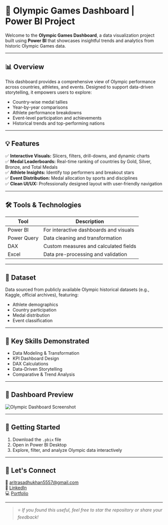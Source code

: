 # 🏅 Olympic Games Dashboard | Power BI Project

Welcome to the **Olympic Games Dashboard**, a data visualization project built using **Power BI** that showcases insightful trends and analytics from historic Olympic Games data.

---

## 📊 Overview

This dashboard provides a comprehensive view of Olympic performance across countries, athletes, and events. Designed to support data-driven storytelling, it empowers users to explore:

- Country-wise medal tallies
- Year-by-year comparisons
- Athlete performance breakdowns
- Event-level participation and achievements
- Historical trends and top-performing nations

---

## 💡 Features

✅ **Interactive Visuals:** Slicers, filters, drill-downs, and dynamic charts  
✅ **Medal Leaderboards:** Real-time ranking of countries by Gold, Silver, Bronze, and Total Medals  
✅ **Athlete Insights:** Identify top performers and breakout stars  
✅ **Event Distribution:** Medal allocation by sports and disciplines  
✅ **Clean UI/UX:** Professionally designed layout with user-friendly navigation

---

## 🛠️ Tools & Technologies

| Tool        | Description                            |
|-------------|----------------------------------------|
| Power BI    | For interactive dashboards and visuals |
| Power Query | Data cleaning and transformation       |
| DAX         | Custom measures and calculated fields  |
| Excel       | Data pre-processing and validation     |

---

## 📁 Dataset

Data sourced from publicly available Olympic historical datasets (e.g., Kaggle, official archives), featuring:
- Athlete demographics
- Country participation
- Medal distribution
- Event classification

---

## 🧠 Key Skills Demonstrated

- Data Modeling & Transformation  
- KPI Dashboard Design  
- DAX Calculations  
- Data-Driven Storytelling  
- Comparative & Trend Analysis  

---

## 📸 Dashboard Preview

![Olympic Dashboard Screenshot]("![Image](https://github.com/user-attachments/assets/8cf542c8-ee07-4716-8388-018f0d9d6a23)")

---

## 🚀 Getting Started

1. Download the `.pbix` file
2. Open in Power BI Desktop
3. Explore, filter, and analyze Olympic data interactively

---

## 🤝 Let's Connect

📧 aritrasadhukhan5557@gmail.com  
🔗 [LinkedIn](https://www.linkedin.com/in/aritrasadhukhan)  
💻 [Portfolio](https://github.com/AritraSadhukhan)

---

> ⭐ *If you found this useful, feel free to star the repository or share your feedback!*

